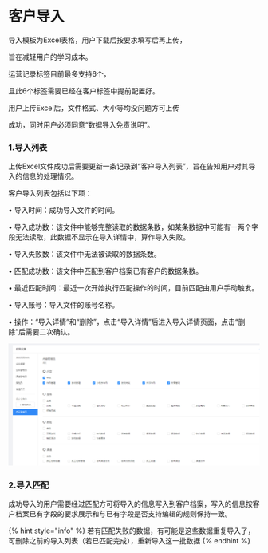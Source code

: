 # 客户导入

导⼊模板为Excel表格，⽤户下载后按要求填写后再上传，

旨在减轻⽤户的学习成本。

运营记录标签⽬前最多⽀持6个，

且此6个标签需要已经在客户标签中提前配置好。

⽤户上传Excel后，⽂件格式、⼤⼩等均没问题⽅可上传

成功，同时⽤户必须同意“数据导⼊免责说明”。

### 1.导入列表

上传Excel⽂件成功后需要更新⼀条记录到“客户导⼊列表”，旨在告知⽤户对其导⼊的信息的处理情况。

客户导⼊列表包括以下项：

• 导⼊时间：成功导⼊⽂件的时间。

• 导⼊成功数：该⽂件中能够完整读取的数据条数，如某条数据中可能有⼀两个字段⽆法读取，此数据不显示在导⼊详情中，算作导⼊失败。

• 导⼊失败数：该⽂件中⽆法被读取的数据条数。

• 匹配成功数：该⽂件中匹配到客户档案已有客户的数据条数。

• 最近匹配时间：最近⼀次开始执⾏匹配操作的时间，⽬前匹配由⽤户⼿动触发。

• 导⼊账号：导⼊⽂件的账号名称。

• 操作：“导⼊详情”和“删除”，点击“导⼊详情”后进⼊导⼊详情⻚⾯，点击“删除”后需要⼆次确认。

![](../.gitbook/assets/image%20%2842%29.png)

### 2.导入匹配

成功导⼊的⽤户需要经过匹配⽅可将导⼊的信息写⼊到客户档案，写⼊的信息按客户档案已有字段的要求展示和与已有字段是否⽀持编辑的规则保持⼀致。

{% hint style="info" %}
若有匹配失败的数据，有可能是这些数据重复导入了，可删除之前的导入列表（若已匹配完成），重新导入这一批数据
{% endhint %}





